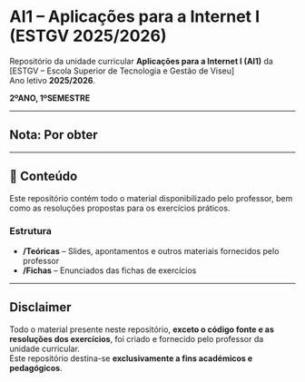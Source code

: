 # AI1 – Aplicações para a Internet I (ESTGV 2025/2026)

Repositório da unidade curricular **Aplicações para a Internet I (AI1)** da  
[ESTGV – Escola Superior de Tecnologia e Gestão de Viseu]  
Ano letivo **2025/2026**.

**2ºANO, 1ºSEMESTRE**

---

## Nota: Por obter

---

## 📂 Conteúdo

Este repositório contém todo o material disponibilizado pelo professor, bem como as resoluções propostas para os exercícios práticos.

### Estrutura

- **/Teóricas** – Slides, apontamentos e outros materiais fornecidos pelo professor  
- **/Fichas** – Enunciados das fichas de exercícios  

---

## Disclaimer

Todo o material presente neste repositório, **exceto o código fonte e as resoluções dos exercícios**, foi criado e fornecido pelo professor da unidade curricular.  
Este repositório destina-se **exclusivamente a fins académicos e pedagógicos**.  
